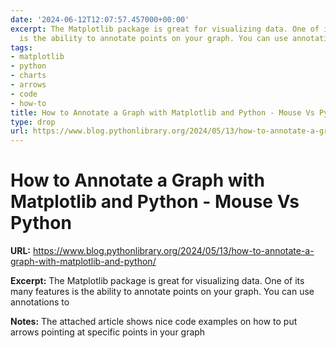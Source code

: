 ```yaml
---
date: '2024-06-12T12:07:57.457000+00:00'
excerpt: The Matplotlib package is great for visualizing data. One of its many features
  is the ability to annotate points on your graph. You can use annotations to
tags:
- matplotlib
- python
- charts
- arrows
- code
- how-to
title: How to Annotate a Graph with Matplotlib and Python - Mouse Vs Python
type: drop
url: https://www.blog.pythonlibrary.org/2024/05/13/how-to-annotate-a-graph-with-matplotlib-and-python/
---
```


# How to Annotate a Graph with Matplotlib and Python - Mouse Vs Python

**URL:** https://www.blog.pythonlibrary.org/2024/05/13/how-to-annotate-a-graph-with-matplotlib-and-python/

**Excerpt:** The Matplotlib package is great for visualizing data. One of its many features is the ability to annotate points on your graph. You can use annotations to

**Notes:**
The attached article shows nice code examples on how to put arrows pointing at specific points in your graph

